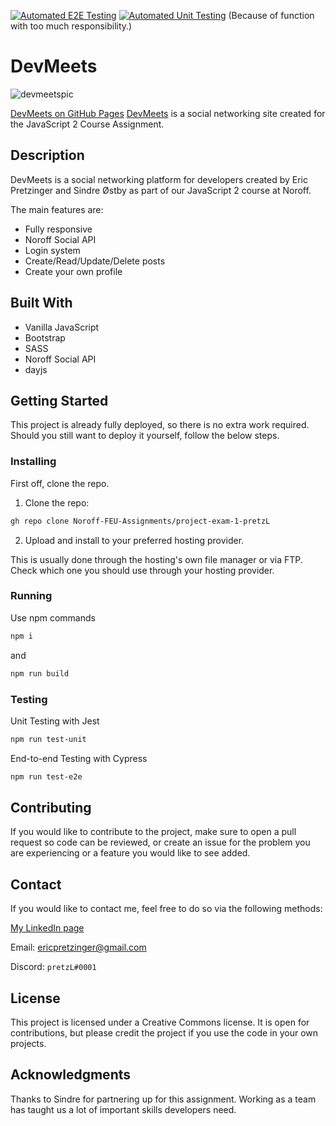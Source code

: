 [![Automated E2E Testing](https://github.com/DinaOluf/DevMeets-Workflow/actions/workflows/E2eTesting.yml/badge.svg)](https://github.com/DinaOluf/DevMeets-Workflow/actions/workflows/E2eTesting.yml) [![Automated Unit Testing](https://github.com/DinaOluf/DevMeets-Workflow/actions/workflows/UnitTesting.yml/badge.svg)](https://github.com/DinaOluf/DevMeets-Workflow/actions/workflows/UnitTesting.yml) (Because of function with too much responsibility.) 
# DevMeets

![devmeetspic](https://user-images.githubusercontent.com/30121693/196055172-70493a8c-a4ed-4cce-8978-b7fa75cb723b.png)

[DevMeets on GitHub Pages](https://dinaoluf.github.io/DevMeets-Workflow/)
[DevMeets](devmeets.netlify.app) is a social networking site created for the JavaScript 2 Course Assignment.

## Description

DevMeets is a social networking platform for developers created by Eric Pretzinger and Sindre Østby as part of our JavaScript 2 course at Noroff.

The main features are:

- Fully responsive
- Noroff Social API
- Login system
- Create/Read/Update/Delete posts
- Create your own profile

## Built With

- Vanilla JavaScript
- Bootstrap
- SASS
- Noroff Social API
- dayjs

## Getting Started

This project is already fully deployed, so there is no extra work required. Should you still want to deploy it yourself, follow the below steps.

### Installing

First off, clone the repo.

1. Clone the repo:

```bash
gh repo clone Noroff-FEU-Assignments/project-exam-1-pretzL
```

2. Upload and install to your preferred hosting provider.

This is usually done through the hosting's own file manager or via FTP. Check which one you should use through your hosting provider.

### Running

Use npm commands

```bash
npm i
```

and

```bash
npm run build
```

### Testing

Unit Testing with Jest
```bash
npm run test-unit
```

End-to-end Testing with Cypress
```bash
npm run test-e2e
```


## Contributing

If you would like to contribute to the project, make sure to open a pull request so code can be reviewed, or create an issue for the problem you are experiencing or a feature you would like to see added.

## Contact

If you would like to contact me, feel free to do so via the following methods:

[My LinkedIn page](https://www.linkedin.com/in/eric-pretzinger-0753551a4/)

Email: ericpretzinger@gmail.com

Discord: `pretzL#0001`

## License

This project is licensed under a Creative Commons license. It is open for contributions, but please credit the project if you use the code in your own projects.

## Acknowledgments

Thanks to Sindre for partnering up for this assignment. Working as a team has taught us a lot of important skills developers need.
